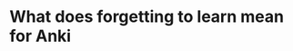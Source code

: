 # What does forgetting to learn mean for Anki

<!-- {BearID:7975A5AF-61AC-4AEC-B242-6A4DD3F81AEA-27453-00004C67BE6B0EE3} -->
